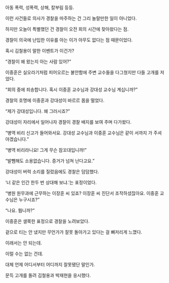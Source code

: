 아동 폭력, 성폭력, 상해, 칼부림 등등.

이런 사건들로 의사가 경찰을 마주하는 건 그리 놀랄만한 일이 아니었다.

하지만 오늘이 특별했던 건 경찰이 오전 회의 시간에 찾아왔다는 점.

경찰이 의국에 난입한 이유를 아는 이가 아무도 없다는 점 때문이었다.

혹시 김철용이 말한 이벤트가 이건가?

“경찰이 왜 왔는지 아는 사람 있어?”

이중훈은 실오라기처럼 피어오르는 불안함에 주변 교수들을 다그쳤지만 다들 고개를 저었다.

“회의 중에 죄송합니다. 혹시 이중훈 교수님과 강대성 교수님 계십니까?”

경찰의 호명에 이중훈과 강대성이 바르르 몸을 떨었다.

“제가 강대성입니다. 왜 그러시죠?”

강대성이 자리에서 일어나자 경찰이 경찰 배지를 보여 주며 다가왔다.

“병역 비리 신고가 들어와서요. 강대성 교수님과 이중훈 교수님은 같이 서까지 가 주셔야겠습니다.”

“병역 비리라니요! 그게 무슨 잠꼬대입니까!”

“발뺌해도 소용없습니다. 증거가 넘쳐 난다고요.”

강대성이 버럭 소리를 질렀음에도 경찰은 덤덤했다.

‘너 같은 인간 한두 번 상대해 보냐.’는 표정이었다.

“병원 원무과에 근무하는 이장훈 씨 있죠? 이장훈 씨 진단서 조작하셨잖아요. 이중훈 교수님은 누구시죠?”

“나요. 뭡니까?”

이중훈은 샐쭉한 표정으로 경찰을 노려보았다.

겉으로 티는 안 냈지만 무언가가 잘못 돌아가고 있다는 걸 뼈저리게 느꼈다.

이래서는 안 되는데.

이럴 수는 없는 건데.

대체 언제 어디서부터 어디까지 잘못됐단 말인가.

문득 고개를 돌려 김철용과 박재현을 응시했다.